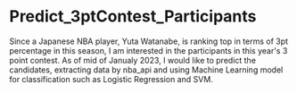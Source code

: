 # Predict_3ptContest_Participants
Since a Japanese NBA player, Yuta Watanabe, is ranking top in terms of 3pt percentage in this season, I am interested in the participants in this year's 3 point contest. As of mid of Janualy 2023, I would like to predict the candidates, extracting data by nba_api and using Machine Learning model for classification such as Logistic Regression and SVM.
